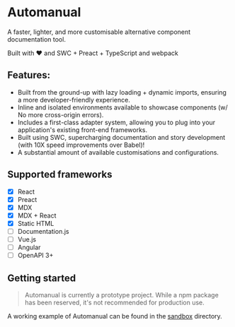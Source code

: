 # Automanual

A faster, lighter, and more customisable alternative component documentation tool.

Built with ❤ and SWC + Preact + TypeScript and webpack

## Features:
* Built from the ground-up with lazy loading + dynamic imports, ensuring a more developer-friendly experience.
* Inline and isolated environments available to showcase components (w/ No more cross-origin errors).
* Includes a first-class adapter system, allowing you to plug into your application's existing front-end frameworks.
* Built using SWC, supercharging documentation and story development (with 10X speed improvements over Babel)!
* A substantial amount of available customisations and configurations.

## Supported frameworks
- [x] React
- [x] Preact
- [x] MDX
- [x] MDX + React
- [x] Static HTML
- [ ] Documentation.js
- [ ] Vue.js
- [ ] Angular
- [ ] OpenAPI 3+

## Getting started

> Automanual is currently a prototype project. While a npm package has been reserved, it's not recommended for production use.

A working example of Automanual can be found in the [sandbox](/sandbox) directory.